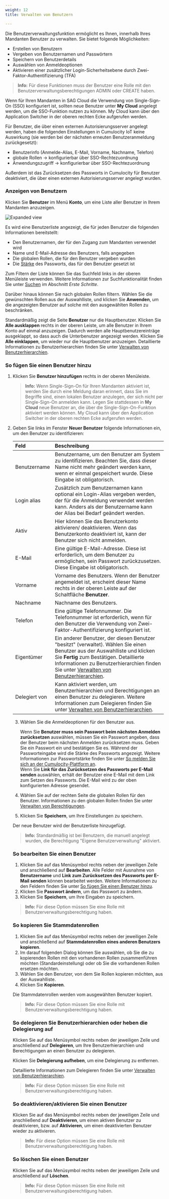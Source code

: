 ```yaml
---
weight: 12
title: Verwalten von Benutzern

---
```


Die Benutzerverwaltungsfunktion ermöglicht es Ihnen, innerhalb Ihres Mandanten Benutzer zu verwalten. Sie bietet folgende Möglichkeiten:

- Erstellen von Benutzern
- Vergeben von Benutzernamen und Passwörtern
- Speichern von Benutzerdetails
- Auswählen von Anmeldeoptionen
- Aktivieren einer zusätzlicher Login-Sicherheitsebene durch Zwei-Faktor-Authentifizierung (TFA)

> **Info:** Für diese Funktionen muss der Benutzer eine Rolle mit den Benutzerverwaltungsberechtigungen ADMIN oder CREATE haben.

Wenn für Ihren Mandanten in SAG Cloud die Verwendung von Single-Sign-On (SSO) konfiguriert ist, sollten neue Benutzer unter **My Cloud** angelegt werden, um die SSO-Funktion nutzen zu können. My Cloud kann über den Application Switcher in der oberen rechten Ecke aufgerufen werden.

Für Benutzer, die über einen externen Autorisierungsserver angelegt werden, haben die folgenden Einstellungen in Cumulocity IoT keine Auswirkung (sie werden bei der nächsten erneuten Benutzeranmeldung zurückgesetzt):

* Benutzerinfo (Anmelde-Alias, E-Mail, Vorname, Nachname, Telefon)
* globale Rollen → konfigurierbar über SSO-Rechtezuordnung
* Anwendungszugriff → konfigurierbar über SSO-Rechtezuordnung

Außerdem ist das Zurücksetzen des Passworts in Cumulocity für Benutzer deaktiviert, die über einen externen Autorisierungsserver angelegt wurden.


### Anzeigen von Benutzern

Klicken Sie **Benutzer** im Menü **Konto**, um eine Liste aller Benutzer in Ihrem Mandanten anzuzeigen.

![Expanded view](/images/users-guide/Administration/admin-users-list.png)

Es wird eine Benutzerliste angezeigt, die für jeden Benutzer die folgenden Informationen bereitstellt:

* Den Benutzernamen, der für den Zugang zum Mandanten verwendet wird
* Name und E-Mail-Adresse des Benutzers, falls angegeben
* Die globalen Rollen, die für den Benutzer vergeben wurden
* Die [Stärke](/users-guide/getting-started/#login) des Passworts, das für den Benutzer gesetzt ist

Zum Filtern der Liste können Sie das Suchfeld links in der oberen Menüleiste verwenden. Weitere Informationen zur Suchfunktionalität finden Sie unter [Suchen](/users-guide/getting-started/#searching) im Abschnitt *Erste Schritte*.

Darüber hinaus können Sie nach globalen Rollen filtern. Wählen Sie die gewünschten Rollen aus der Auswahlliste, und klicken Sie **Anwenden**, um die angezeigten Benutzer auf solche mit den ausgewählten Rollen zu beschränken.

Standardmäßig zeigt die Seite **Benutzer** nur die Hauptbenutzer. Klicken Sie **Alle ausklappen** rechts in der oberen Leiste, um alle Benutzer in Ihrem Konto auf einmal anzuzeigen. Dadurch werden alle Hauptbenutzereinträge ausgeklappt, so dass auch die Unterbenutzer angezeigt werden. Klicken Sie **Alle einklappen**, um wieder nur die Hauptbenutzer anzuzeigen. Detaillierte Informationen zu Benutzerhierarchien finden Sie unter [Verwalten von Benutzerhierarchien](/users-guide/enterprise-edition/#user-hierarchies).

### <a name="creating-users"></a>So fügen Sie einen Benutzer hinzu

1. Klicken Sie **Benutzer hinzufügen** rechts in der oberen Menüleiste.  

	>**Info:** Wenn Single-Sign-On für Ihren Mandanten aktiviert ist, werden Sie durch eine Meldung daran erinnert, dass Sie im Begriffe sind, einen lokalen Benutzer anzulegen, der sich nicht per Single-Sign-On anmelden kann. Legen Sie stattdessen in **My Cloud** neue Benutzer an, die über die Single-Sign-On-Funktion aktiviert werden können. My Cloud kann über den Application Switcher in der oberen rechten Ecke aufgerufen werden.

2. Geben Sie links im Fenster **Neuer Benutzer** folgende Informationen ein, um den Benutzer zu identifizieren:

	<table>
<thead>
<colgroup>
   <col style="width: 20%;">
   <col style="width: 80%;">
</colgroup>
<tr>
<th align="left">Feld</th>
<th align="left">Beschreibung</th>
</tr>
</thead>
<tbody>
<tr>
<td align="left">Benutzername</td>
<td align="left">Benutzername, um den Benutzer am System zu identifizieren. Beachten Sie, dass dieser Name nicht mehr geändert werden kann, wenn er einmal gespeichert wurde. Diese Eingabe ist obligatorisch.</td>
</tr>
<tr>
<td align="left">Login alias</td>
<td align="left">Zusätzlich zum Benutzernamen kann optional ein Login-Alias vergeben werden, der für die Anmeldung verwendet werden kann. Anders als der Benutzername kann der Alias bei Bedarf geändert werden.</td>
</tr>
<tr>
<td align="left">Aktiv</td>
<td align="left">Hier können Sie das Benutzerkonto aktivieren/ deaktivieren. Wenn das Benutzerkonto deaktiviert ist, kann der Benutzer sich nicht anmelden.</td>
</tr>
<tr>
<td align="left">E-Mail</td>
<td align="left">Eine gültige E-Mail-Adresse. Diese ist erforderlich, um dem Benutzer zu ermöglichen, sein Passwort zurückzusetzen. Diese Eingabe ist obligatorisch.</td>
</tr>
<tr>
<td align="left">Vorname</td>
<td align="left">Vorname des Benutzers. Wenn der Benutzer angemeldet ist, erscheint dieser Name rechts in der oberen Leiste auf der Schaltfläche <strong>Benutzer</strong>.</td>
</tr>
<tr>
<td align="left">Nachname</td>
<td align="left">Nachname des Benutzers.</td>
</tr>
<tr>
<td align="left">Telefon</td>
<td align="left">Eine gültige Telefonnummer. Die Telefonnummer ist erforderlich, wenn für den Benutzer die Verwendung von Zwei-Faktor-Authentifizierung konfiguriert ist.</td>
</tr>
<tr>
<td align="left">Eigentümer</td>
<td align="left">Ein anderer Benutzer, der diesen Benutzer "besitzt" (verwaltet). Wählen Sie einen Benutzer aus der Auswahlliste und klicken Sie <strong>Fertig</strong> zum Bestätigen. Detaillierte Informationen zu Benutzerhierarchien finden Sie unter <a href="../../users-guide/enterprise-edition#user-hierarchies">Verwalten von Benutzerhierarchien</a>.</td>
</tr>
<tr>
<td align="left">Delegiert von</td>
<td align="left">Kann aktiviert werden, um Benutzerhierarchien und Berechtigungen an einen Benutzer zu delegieren. Weitere Informationen zum Delegieren finden Sie unter <a href="../../users-guide/enterprise-edition#user-hierarchies">Verwalten von Benutzerhierarchien</a>.</td>
</tr>
</tbody>
</table>

3. Wählen Sie die Anmeldeoptionen für den Benutzer aus.

	Wenn Sie **Benutzer muss sein Passwort beim nächsten Anmelden zurücksetzen** auswählen, müssen Sie ein Passwort angeben, dass der Benutzer beim nächsten Anmelden zurücksetzen muss. Geben Sie ein Passwort ein und bestätigen Sie es. Während der Passworteingabe wird die Stärke des Passworts angezeigt. Weitere Informationen zur Passwortstärke finden Sie unter [So melden Sie sich an der Cumulocity-Plattform an](/users-guide/getting-started/#login).  
Wenn Sie **Link für das Zurücksetzen des Passworts per E-Mail senden** auswählen, erhält der Benutzer eine E-Mail mit dem Link zum Setzen des Passworts. Die E-Mail wird zu der oben konfigurierten Adresse gesendet.

4. Wählen Sie auf der rechten Seite die globalen Rollen für den Benutzer. Informationen zu den globalen Rollen finden Sie unter [Verwalten von Berechtigungen](/users-guide/administration#managing-permissions).
5. Klicken Sie **Speichern**, um Ihre Einstellungen zu speichern.

Der neue Benutzer wird der Benutzerliste hinzugefügt.

<!--what does that mean -->
> **Info:** Standardmäßig ist bei Benutzern, die manuell angelegt wurden, die Berechtigung "Eigene Benutzerverwaltung" aktiviert.

### So bearbeiten Sie einen Benutzer

1. Klicken Sie auf das Menüsymbol rechts neben der jeweiligen Zeile und anschließend auf **Bearbeiten**. Alle Felder mit Ausnahme von **Benutzername** und **Link zum Zurücksetzen des Passworts per E-Mail senden** können bearbeitet werden. Weitere Informationen zu den Feldern finden Sie unter [So fügen Sie einen Benutzer hinzu](#creating-users).
2. Klicken Sie **Passwort ändern**, um das Passwort zu ändern.
3. Klicken Sie **Speichern**, um Ihre Eingaben zu speichern.

> **Info:** Für diese Option müssen Sie eine Rolle mit Benutzerverwaltungsberechtigung haben.

### So kopieren Sie Stammdatenrollen

1. Klicken Sie auf das Menüsymbol rechts neben der jeweiligen Zeile und anschließend auf **Stammdatenrollen eines anderen Benutzers kopieren**.
2. Im darauf folgenden Dialog können Sie auswählen, ob Sie die zu kopierenden Rollen mit den vorhandenen Rollen zusammenführen möchten (Standardeinstellung) oder ob Sie die vorhandenen Rollen ersetzen möchten.
3. Wählen Sie den Benutzer, von dem Sie Rollen kopieren möchten, aus der Auswahlliste.
4. Klicken Sie **Kopieren**.

Die Stammdatenrollen werden vom ausgewählten Benutzer kopiert.

> **Info:** Für diese Option müssen Sie eine Rolle mit Benutzerverwaltungsberechtigung haben.

### So delegieren Sie Benutzerhierarchien oder heben die Delegierung auf

Klicken Sie auf das Menüsymbol rechts neben der jeweiligen Zeile und anschließend auf **Delegieren**, um Ihre Benutzerhierarchien und Berechtigungen an einen Benutzer zu delegieren.

Klicken Sie **Delegierung aufheben**, um eine Delegierung zu entfernen.

Detaillierte Informationen zum Delegieren finden Sie unter [Verwalten von Benutzerhierarchien](/users-guide/enterprise-edition#user-hierarchies).

> **Info:** Für diese Option müssen Sie eine Rolle mit Benutzerverwaltungsberechtigung haben.

### So deaktivieren/aktivieren Sie einen Benutzer

Klicken Sie auf das Menüsymbol rechts neben der jeweiligen Zeile und anschließend auf **Deaktivieren**, um einen aktiven Benutzer zu deaktivieren, bzw. auf **Aktivieren**, um einen deaktivierten Benutzer wieder zu aktivieren.

> **Info:** Für diese Option müssen Sie eine Rolle mit Benutzerverwaltungsberechtigung haben.

### So löschen Sie einen Benutzer

Klicken Sie auf das Menüsymbol rechts neben der jeweiligen Zeile und anschließend auf **Löschen**.

> **Info:** Für diese Option müssen Sie eine Rolle mit Benutzerverwaltungsberechtigung haben.

